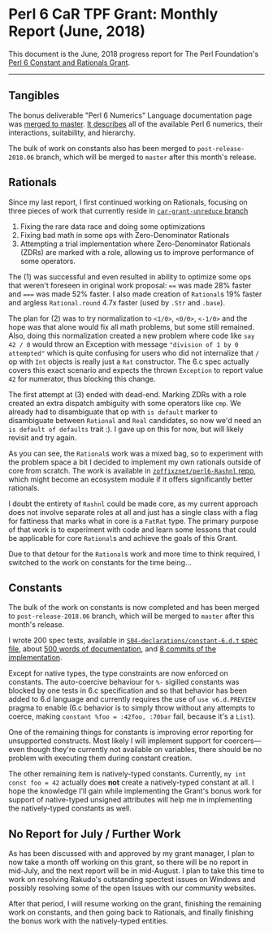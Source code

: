 # Perl 6 CaR TPF Grant: Monthly Report (June, 2018)

This document is the June, 2018 progress report for The Perl Foundation's [Perl 6 Constant and Rationals Grant](http://news.perlfoundation.org/2018/04/grant-proposal-perl-6-bugfixin.html).

------------------

## Tangibles

The bonus deliverable "Perl 6 Numerics" Language documentation page was
[merged to master](https://github.com/perl6/doc/compare/9e1b78a73063...ef8c8911d5e0). [It describes](https://docs.perl6.org/language/numerics) all of the available Perl 6 numerics, their
interactions, suitability, and hierarchy.

The bulk of work on constants also has been merged to `post-release-2018.06` branch, which will be merged to `master` after this month's release.

## Rationals

Since my last report, I first continued working on Rationals, focusing on three
pieces of work that currently reside in
[`car-grant-unreduce` branch](https://github.com/rakudo/rakudo/compare/car-grant-unreduce)

1. Fixing the rare data race and doing some optimizations
2. Fixing bad math in some ops with Zero-Denominator Rationals
3. Attempting a trial implementation where Zero-Denominator Rationals (ZDRs) are
    marked with a role, allowing us to improve performance of some operators.

The (1) was successful and even resulted in ability to optimize some ops
that weren't foreseen in original work proposal: `==` was made 28% faster
and `===` was made 52% faster. I also made creation of
`Rational`s 19% faster and argless `Rational.round` 4.7x faster
(used by `.Str` and `.base`).

The plan for (2) was to try normalization to `<1/0>`, `<0/0>`, `<-1/0>` and
the hope was that alone would fix all math problems, but some still remained.
Also, doing this normalization created a new problem where code like
`say 42 / 0` would throw an Exception with message `"division of 1 by 0 attempted"` which is quite confusing for users who did not internalize that
`/` op with `Int` objects is really just a `Rat` constructor. The 6.c spec
actually covers this exact scenario and expects the thrown `Exception` to
report value `42` for numerator, thus blocking this change.

The first attempt at (3) ended with dead-end.
Marking ZDRs with a role created an extra dispatch ambiguity with some
operators like `cmp`. We already had to disambiguate that op
with `is default` marker to disambiguate between `Rational` and `Real`
candidates, so now we'd need an `is default of defaults` trait :). I gave up
on this for now, but will likely revisit and try again.

As you can see, the `Rational`s work was a mixed bag, so to experiment with the
problem space a bit I decided to implement my own rationals outside of core
from scratch. The work is available in [`zoffixznet/perl6-Rashnl` repo](https://github.com/zoffixznet/perl6-Rashnl), which might become
an ecosystem module if it offers significantly better rationals.

I doubt the entirety of `Rashnl` could be made core, as my current approach
does not involve separate roles at all and just has a single class with a flag
for fattiness that marks what in core is a `FatRat` type. The primary purpose
of that work is to experiment with code and learn some lessons that could
be applicable for core `Rational`s and achieve the goals of this Grant.

Due to that detour for the `Rational`s work and more time to think required, I
switched to the work on constants for the time being…

## Constants

The bulk of the work on constants is now completed and has been merged to
`post-release-2018.06` branch, which will be merged to `master` after this
month's release.

I wrote 200 spec tests, available in [`S04-declarations/constant-6.d.t` spec file](https://github.com/perl6/roast/blob/post-release-2018.06/S04-declarations/constant-6.d.t), about [500 words of documentation](https://github.com/perl6/doc/commit/086d7c11bda89b8505196316f3b5d11a2c27d660), and [8 commits of the implementation](https://github.com/rakudo/rakudo/pull/1935/files).

Except for native types, the type constraints are now enforced on constants.
The auto-coercive behaviour for `%-` sigilled constants was blocked by
one tests in 6.c specification and so that behavior has been added to 6.d
language and currently requires the use of `use v6.d.PREVIEW` pragma to enable
(6.c behavior is to simply throw without any attempts to coerce, making
`constant %foo = :42foo, :70bar` fail, because it's a `List`).

One of the remaining things for constants is improving error reporting for unsupported constructs. Most likely I will implement support for coercers—even though they're currently not available on variables, there should be no problem with executing them during constant creation.

The other remaining item is natively-typed constants. Currently, `my int const foo = 42` actually does **not** create a natively-typed constant at all. I hope the knowledge I'll gain while implementing the Grant's bonus work for support of native-typed unsigned attributes will help me in implementing the natively-typed constants as well.

## No Report for July / Further Work

As has been discussed with and approved by my grant manager, I plan to now
take a month off working on this grant, so there will be no report in mid-July,
and the next report will be in mid-August. I plan to take this time to work on resolving Rakudo's outstanding spectest issues on Windows and possibly resolving
some of the open Issues with our community websites.

After that period, I will resume working on the grant, finishing the
remaining work on constants, and then going back to Rationals, and finally
finishing the bonus work with the natively-typed entities.
